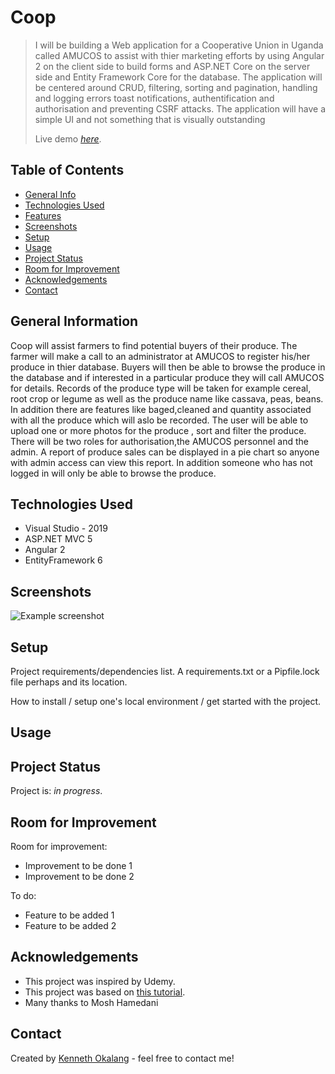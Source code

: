 # Coop
> I will be building a Web application for a Cooperative Union in Uganda called AMUCOS to assist with thier marketing efforts by using Angular 2 on the client side
> to build forms and 
> ASP.NET Core on the server side and Entity Framework Core for the database. The application will be centered around CRUD, filtering, sorting and pagination, handling and logging errors
> toast notifications, authentification and authorisation and preventing CSRF attacks. The application will have a simple UI and not something that is visually outstanding
> 
> Live demo [_here_](https://www.example.com). <!-- If you have the project hosted somewhere, include the link here. -->

## Table of Contents
* [General Info](#general-information)
* [Technologies Used](#technologies-used)
* [Features](#features)
* [Screenshots](#screenshots)
* [Setup](#setup)
* [Usage](#usage)
* [Project Status](#project-status)
* [Room for Improvement](#room-for-improvement)
* [Acknowledgements](#acknowledgements)
* [Contact](#contact)
<!-- * [License](#license) -->


## General Information
 Coop will assist farmers to find potential buyers of their produce. The farmer will make a call to an administrator at AMUCOS to register
 his/her produce in thier database. Buyers will then be able to browse the produce in the database and if interested in a particular produce they will 
 call AMUCOS for details. Records of the produce type will be taken for example cereal, root crop or legume as well as 
 the produce name like cassava, peas, beans. In addition there are features like baged,cleaned and quantity
 associated with all the produce which will aslo be recorded. The user will be able to upload one or more photos for the produce , sort and filter the produce.
 There will be two roles for authorisation,the AMUCOS personnel
 and the admin. A report of produce sales can be displayed in a pie chart so anyone with admin access can view this report. In addition someone who has not logged in will only be able to browse the produce.



## Technologies Used
- Visual Studio - 2019
- ASP.NET MVC 5 
- Angular 2
- EntityFramework 6

## Screenshots
![Example screenshot](./img/screenshot.png)
<!-- If you have screenshots you'd like to share, include them here. -->


## Setup
Project requirements/dependencies list. A requirements.txt or a Pipfile.lock file perhaps and its location.

How to install / setup one's local environment / get started with the project.


## Usage



## Project Status
Project is: _in progress_.


## Room for Improvement


Room for improvement:
- Improvement to be done 1
- Improvement to be done 2

To do:
- Feature to be added 1
- Feature to be added 2


## Acknowledgements

- This project was inspired by Udemy.
- This project was based on [this tutorial](https://www.udemy.com/course/aspnet-core-angular/).
- Many thanks to Mosh Hamedani


## Contact
Created by [Kenneth Okalang](https://okalangkenneth.com) - feel free to contact me!


<!-- Optional -->
<!-- ## License -->
<!-- This project is open source and available under the [... License](). -->

<!-- You don't have to include all sections - just the one's relevant to your project -->
